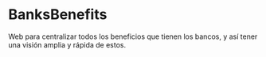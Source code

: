 # BanksBenefits
Web para centralizar todos los beneficios que tienen los bancos, y así tener una visión amplia y rápida de estos.
